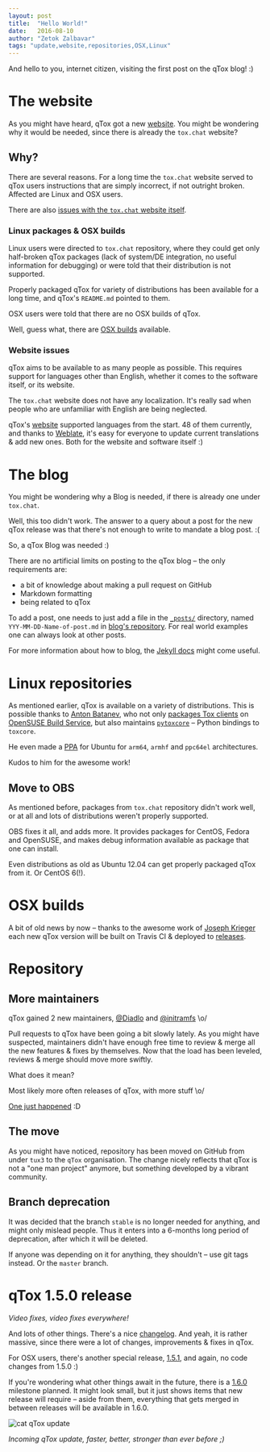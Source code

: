 ```yaml
---
layout: post
title:  "Hello World!"
date:   2016-08-10
author: "Zetok Zalbavar"
tags: "update,website,repositories,OSX,Linux"
---
```



And hello to you, internet citizen, visiting the first post on the qTox blog! :)

# The website

As you might have heard, qTox got a new [website]. You might be wondering why
it would be needed, since there is already the `tox.chat` website?

## Why?

There are several reasons. For a long time the `tox.chat` website served to qTox
users instructions that are simply incorrect, if not outright broken. Affected
are Linux and OSX users.

There are also [issues with the `tox.chat` website itself](#website-issues).

### Linux packages & OSX builds

Linux users were directed to `tox.chat` repository, where they could get only
half-broken qTox packages (lack of system/DE integration, no useful
information for debugging) or were told that their distribution is not
supported.

Properly packaged qTox for variety of distributions has been available for a
long time, and qTox's `README.md` pointed to them.

OSX users were told that there are no OSX builds of qTox.

Well, guess what, there are [OSX builds] available.

### Website issues

qTox aims to be available to as many people as possible. This requires support
for languages other than English, whether it comes to the software itself, or
its website.

The `tox.chat` website does not have any localization. It's really sad when
people who are unfamiliar with English are being neglected.

qTox's [website] supported languages from the start. 48 of them currently, and
thanks to [Weblate], it's easy for everyone to update current translations &
add new ones. Both for the website and software itself :)


# The blog

You might be wondering why a Blog is needed, if there is already one under
`tox.chat`.

Well, this too didn't work. The answer to a query about a post for the new qTox
release was that there's not enough to write to mandate a blog post. :(

So, a qTox Blog was needed :)

There are no artificial limits on posting to the qTox blog – the only
requirements are:

* a bit of knowledge about making a pull request on GitHub
* Markdown formatting
* being related to qTox

To add a post, one needs to just add a file in the [`_posts/`] directory, named
`YYY-MM-DD-Name-of-post.md` in [blog's repository]. For real world examples one
can always look at other posts.

For more information about how to blog, the [Jekyll docs] might come useful.


# Linux repositories

As mentioned earlier, qTox is available on a variety of distributions. This is
possible thanks to [Anton Batanev], who not only [packages Tox clients] on
[OpenSUSE Build Service], but also maintains [`pytoxcore`] – Python bindings to
`toxcore`.

He even made a [PPA] for Ubuntu for `arm64`, `armhf` and `ppc64el`
architectures.

Kudos to him for the awesome work!

## Move to OBS

As mentioned before, packages from `tox.chat` repository didn't work well, or
at all and lots of distributions weren't properly supported.

OBS fixes it all, and adds more. It provides packages for CentOS, Fedora and
OpenSUSE, and makes debug information available as package that one can install.

Even distributions as old as Ubuntu 12.04 can get properly packaged qTox
from it. Or CentOS 6(!).


# OSX builds

A bit of old news by now – thanks to the awesome work of [Joseph Krieger] each
new qTox version will be built on Travis CI & deployed to [releases].


# Repository

## More maintainers

qTox gained 2 new maintainers, [@Diadlo] and [@initramfs] \o/

Pull requests to qTox have been going a bit slowly lately. As you might have
suspected, maintainers didn't have enough free time to review & merge all the
new features & fixes by themselves. Now that the load has been leveled, reviews
& merge should move more swiftly.

What does it mean?

Most likely more often releases of qTox, with more stuff \o/

[One just happened](#qtox-150-release) :D


## The move

As you might have noticed, repository has been moved on GitHub from under
`tux3` to the `qTox` organisation. The change nicely reflects that qTox is not a
"one man project" anymore, but something developed by a vibrant community.


## Branch deprecation

It was decided that the branch `stable` is no longer needed for anything,
and might only mislead people. Thus it enters into a 6-months long period of
deprecation, after which it will be deleted.

If anyone was depending on it for anything, they shouldn't – use git tags
instead. Or the `master` branch.


# qTox 1.5.0 release

*Video fixes, video fixes everywhere!*

And lots of other things. There's a nice [changelog]. And yeah, it is rather
massive, since there were a lot of changes, improvements & fixes in qTox.

For OSX users, there's another special release, [1.5.1], and again, no code
changes from 1.5.0 :)

If you're wondering what other things await in the future, there is a [1.6.0]
milestone planned. It might look small, but it just shows items that new
release will require – aside from them, everything that gets merged in between
releases will be available in 1.6.0.

![cat qTox update](https://i.imgur.com/ytnHj2K.gif)

*Incoming qTox update, faster, better, stronger than ever before ;)*


[1.5.1]: https://github.com/qTox/qTox/releases/tag/v1.5.1
[1.6.0]: https://github.com/qTox/qTox/milestone/4
[Anton Batanev]: https://github.com/abbat
[blog's repository]: https://github.com/qTox/blog
[changelog]: https://github.com/qTox/qTox/blob/v1.5.0/CHANGELOG.md#v150-2016-08-09
[@Diadlo]: https://github.com/Diadlo
[@initramfs]: https://github.com/initramfs
[Jekyll docs]: https://jekyllrb.com/docs/home/
[Joseph Krieger]: https://github.com/RowenStipe
[OpenSUSE Build Service]: https://software.opensuse.org/download.html?project=home%3Aantonbatenev%3Atox&package=qtox
[OSX builds]: #osx-builds
[packages Tox clients]: https://github.com/abbat/tox.pkg
[`_posts/`]: https://github.com/qTox/blog/tree/gh-pages/_posts
[PPA]: https://launchpad.net/%7Eabbat/+archive/ubuntu/tox
[`pytoxcore`]: https://github.com/abbat/pytoxcore
[releases]: https://github.com/qTox/qTox/releases
[Weblate]: https://hosted.weblate.org/projects/tox/website/
[website]: https://qtox.github.io/
